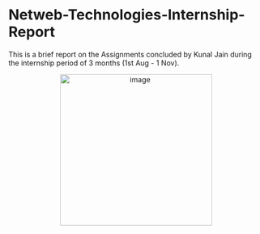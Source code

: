 # Netweb-Technologies-Internship-Report 
This is a brief report on the Assignments concluded by Kunal Jain during the internship period of 3 months (1st Aug - 1 Nov).
<p align = "center">
<img width="300" alt="image" src="https://github.com/user-attachments/assets/e015994c-36b7-4b23-af40-e1985ab0e5f4">
</p>
